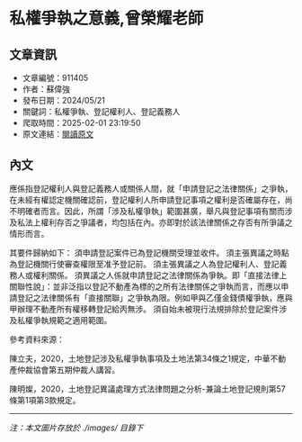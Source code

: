 # 私權爭執之意義,曾榮耀老師

## 文章資訊
- 文章編號：911405
- 作者：蘇偉強
- 發布日期：2024/05/21
- 關鍵詞：私權爭執、登記權利人、登記義務人
- 爬取時間：2025-02-01 23:19:50
- 原文連結：[閱讀原文](https://real-estate.get.com.tw/Columns/detail.aspx?no=911405)

## 內文


應係指登記權利人與登記義務人或關係人間，就「申請登記之法律關係」之爭執，在未經有權認定機關確認前，登記權利人所申請登記事項之權利是否確屬存在，尚不明確者而言。因此，所謂「涉及私權爭執」範圍甚廣，舉凡與登記事項有關而涉及私法上權利存否之爭議者，均包括在內。亦即對於該法律關係之存否有所爭議之情形而言。


其要件歸納如下：
須申請登記案件已為登記機關受理並收件。
須主張異議之時點為登記機關行使審查權限至准予登記前。
須主張異議之人為登記權利人、登記義務人或權利關係。
須異議之人係就申請登記之法律關係為爭執。即「直接法律上關聯性說」：並非泛指以登記不動產為標的之所有法律關係之爭執而言，而應以申請登記之法律關係有「直接關聯」之爭執為限。例如甲與乙僅金錢債權爭執，應與甲辦理不動產所有權移轉登記給丙無涉。
須自始未被現行法規排除於登記案件涉及私權爭執規範之適用範圍。


參考資料來源：


陳立夫，2020，土地登記涉及私權爭執事項及土地法第34條之1規定，中華不動產仲裁協會第五期仲裁人講習。


陳明燦，2020，土地登記異議處理方式法律問題之分析-兼論土地登記規則第57條第1項第3款規定。

---
*注：本文圖片存放於 ./images/ 目錄下*
